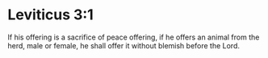 # Leviticus 3:1

If his offering is a sacrifice of peace offering, if he offers an animal from the herd, male or female, he shall offer it without blemish before the Lord.
